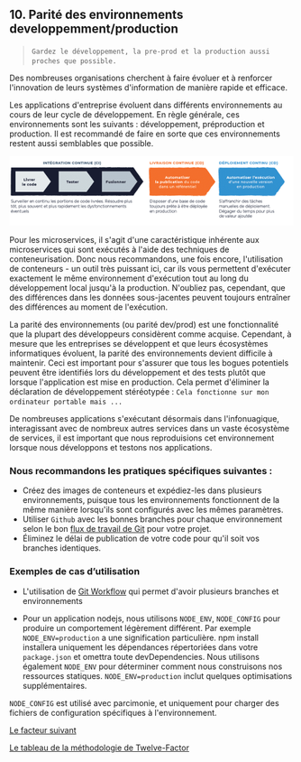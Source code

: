 ## 10. Parité des environnements developpemment/production

> `Gardez le développement, la pre-prod et la production aussi proches que possible.`

Des nombreuses organisations cherchent à faire évoluer et à renforcer l'innovation de leurs systèmes d'information de manière rapide et efficace. 

Les applications d'entreprise évoluent dans différents environnements au cours de leur cycle de développement. En règle générale, ces environnements sont les suivants : développement, préproduction et production. Il est recommandé de faire en sorte que ces environnements restent aussi semblables que possible.


![](../images/cicd.png)

Pour les microservices, il s'agit d'une caractéristique inhérente aux microservices qui sont exécutés à l'aide des techniques de conteneurisation. Donc nous recommandons, une fois encore, l'utilisation de conteneurs - un outil très puissant ici, car ils vous permettent d'exécuter exactement le même environnement d'exécution tout au long du développement local jusqu'à la production. N'oubliez pas, cependant, que des différences dans les données sous-jacentes peuvent toujours entraîner des différences au moment de l'exécution.

La parité des environnements (ou parité dev/prod) est une fonctionnalité que la plupart des développeurs considèrent comme acquise. Cependant, à mesure que les entreprises se développent et que leurs écosystèmes informatiques évoluent, la parité des environnements devient difficile à maintenir.
Ceci est important pour s'assurer que tous les bogues potentiels peuvent être identifiés lors du développement et des tests plutôt que lorsque l'application est mise en production. Cela permet d'éliminer la déclaration de développement stéréotypée : `Cela fonctionne sur mon ordinateur portable mais ... `

De nombreuses applications s'exécutant désormais dans l'infonuagique, interagissant avec de nombreux autres services dans un vaste écosystème de services, il est important que nous reproduisions cet environnement lorsque nous développons et testons nos applications.

### Nous recommandons les pratiques spécifiques suivantes :

- Créez des images de conteneurs et expédiez-les dans plusieurs environnements, puisque tous les environnements fonctionnent de la même manière lorsqu'ils sont configurés avec les mêmes paramètres.
- Utiliser `Github` avec les bonnes branches pour chaque environnement selon le bon [flux de travail de Git](https://github.com/CQEN-QDCE/ceai-cqen-documentation/blob/main/Guides/CICD/ceai_cicd_workflow.md) pour votre projet.
- Éliminez le délai de publication de votre code pour qu'il soit vos branches identiques.

### Exemples de cas d’utilisation

- L'utilisation de [Git Workflow](https://nvie.com/posts/a-successful-git-branching-model/) qui permet d'avoir plusieurs branches et environnements 

- Pour un application nodejs, nous utilisons `NODE_ENV`, `NODE_CONFIG` pour produire un comportement légèrement différent. Par exemple `NODE_ENV=production` a une signification particulière. npm install installera uniquement les dépendances répertoriées dans votre `package.json` et omettra toute devDependencies. Nous utilisons également `NODE_ENV` pour déterminer comment nous construisons nos ressources statiques. `NODE_ENV=production` inclut quelques optimisations supplémentaires.

`NODE_CONFIG` est utilisé avec parcimonie, et uniquement pour charger des fichiers de configuration spécifiques à l'environnement.


[Le facteur suivant](./journaux.md)

[Le tableau de la méthodologie de Twelve-Factor](../README.md)